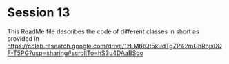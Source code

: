 # Session 13

This ReadMe file describes the code of different classes in short as provided in https://colab.research.google.com/drive/1zLMtRQt5k9dTgZP42mGhRnjs0QF-T5PG?usp=sharing#scrollTo=hS3u4DAaBSoo

